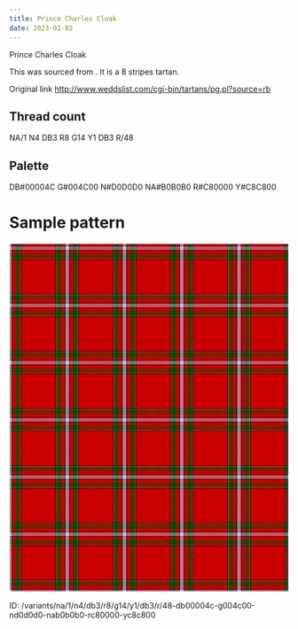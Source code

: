 ```yaml
---
title: Prince Charles Cloak
date: 2023-02-02
---
```

Prince Charles Cloak

This was sourced from <no value>.  It is a 8 stripes tartan.

Original link http://www.weddslist.com/cgi-bin/tartans/pg.pl?source=rb

## Thread count
NA/1 N4 DB3 R8 G14 Y1 DB3 R/48

## Palette
DB#00004C G#004C00 N#D0D0D0 NA#B0B0B0 R#C80000 Y#C8C800

# Sample pattern

![Tartan detail](tartan.png "NA/1 N4 DB3 R8 G14 Y1 DB3 R/48 tartan")

ID: /variants/na/1/n4/db3/r8/g14/y1/db3/r/48-db00004c-g004c00-nd0d0d0-nab0b0b0-rc80000-yc8c800